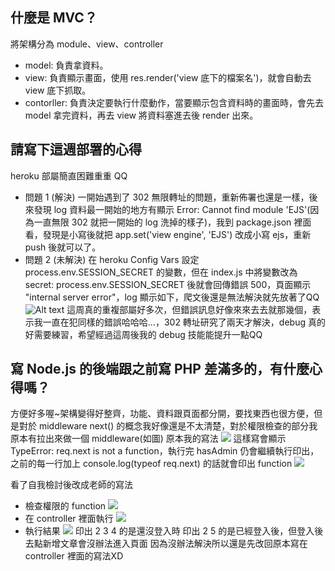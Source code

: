 ## 什麼是 MVC？
將架構分為 module、view、controller
- model: 負責拿資料。
- view: 負責顯示畫面，使用 res.render('view 底下的檔案名')，就會自動去 view 底下抓取。
- contorller: 負責決定要執行什麼動作，當要顯示包含資料時的畫面時，會先去 model 拿完資料，再去 view 將資料塞進去後 render 出來。

## 請寫下這週部署的心得
heroku 部屬簡直困難重重 QQ
- 問題 1 (解決)
一開始遇到了 302 無限轉址的問題，重新佈署也還是一樣，後來發現 log 資料最一開始的地方有顯示 Error: Cannot find module 'EJS'(因為一直無限 302 就把一開始的 log 洗掉的樣子)，我到 package.json 裡面看，發現是小寫後就把 app.set('view engine', 'EJS') 改成小寫 ejs，重新 push 後就可以了。
- 問題 2 (未解決)
在 heroku Config Vars 設定 process.env.SESSION_SECRET 的變數，但在 index.js 中將變數改為 secret: process.env.SESSION_SECRET 後就會回傳錯誤 500，頁面顯示 "internal server error"，log 顯示如下，爬文後還是無法解決就先放著了QQ
![Alt text](https://i.imgur.com/WciLdWF.png)
這周真的重複部屬好多次，但錯誤訊息好像來來去去就那幾個，表示我一直在犯同樣的錯誤哈哈哈...，302 轉址研究了兩天才解決，debug 真的好需要練習，希望經過這周後我的 debug 技能能提升一點QQ

## 寫 Node.js 的後端跟之前寫 PHP 差滿多的，有什麼心得嗎？
方便好多喔~架構變得好整齊，功能、資料跟頁面都分開，要找東西也很方便，但是對於 middleware next() 的概念我好像還是不太清楚，對於權限檢查的部分我原本有拉出來做一個 middleware(如圖)
原本我的寫法
![](https://i.imgur.com/G3SGKHx.png)
這樣寫會顯示 TypeError: req.next is not a function，執行完 hasAdmin 仍會繼續執行印出，之前的每一行加上 console.log(typeof req.next) 的話就會印出 function
![](https://i.imgur.com/3KTG1OA.png)



看了自我檢討後改成老師的寫法
- 檢查權限的 function
![](https://i.imgur.com/A9XLvXI.png)
- 在 controller 裡面執行
![](https://i.imgur.com/dfnq4qp.png)
- 執行結果
![](https://i.imgur.com/ag4rf2P.png)
印出 2 3 4 的是還沒登入時
印出 2 5 的是已經登入後，但登入後去點新增文章會沒辦法進入頁面
因為沒辦法解決所以還是先改回原本寫在 controller 裡面的寫法XD
